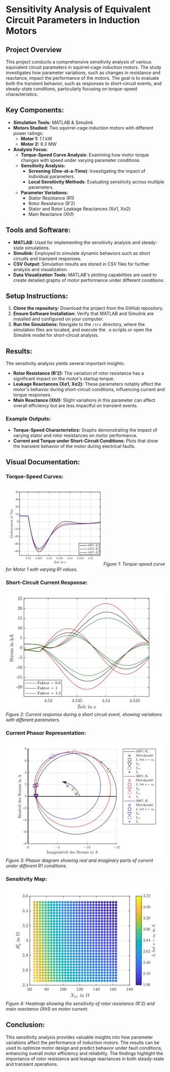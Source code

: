 # Sensitivity Analysis of Equivalent Circuit Parameters in Induction Motors

## Project Overview
This project conducts a comprehensive sensitivity analysis of various equivalent circuit parameters in squirrel-cage induction motors. The study investigates how parameter variations, such as changes in resistance and reactance, impact the performance of the motors. The goal is to evaluate both the transient behavior, such as responses to short-circuit events, and steady-state conditions, particularly focusing on torque-speed characteristics.

## Key Components:
- **Simulation Tools:** MATLAB & Simulink
- **Motors Studied:** Two squirrel-cage induction motors with different power ratings:
  - **Motor 1:** 1.1 kW
  - **Motor 2:** 6.3 MW
- **Analysis Focus:**
  - **Torque-Speed Curve Analysis:** Examining how motor torque changes with speed under varying parameter conditions.
  - **Sensitivity Analysis:** 
    - **Screening (One-at-a-Time)**: Investigating the impact of individual parameters.
    - **Local Sensitivity Methods**: Evaluating sensitivity across multiple parameters.
  - **Parameter Variations:**
    - Stator Resistance (R1)
    - Rotor Resistance (R’2)
    - Stator and Rotor Leakage Reactances (Xσ1, Xσ2)
    - Main Reactance (Xh1)

## Tools and Software:
- **MATLAB:** Used for implementing the sensitivity analysis and steady-state simulations.
- **Simulink:** Employed to simulate dynamic behaviors such as short circuits and transient responses.
- **CSV Output:** Simulation results are stored in CSV files for further analysis and visualization.
- **Data Visualization Tools:** MATLAB's plotting capabilities are used to create detailed graphs of motor performance under different conditions.

## Setup Instructions:
1. **Clone the repository:** Download the project from the GitHub repository.
2. **Ensure Software Installation:** Verify that MATLAB and Simulink are installed and configured on your computer.
3. **Run the Simulations:** Navigate to the `/src` directory, where the simulation files are located, and execute the `.m` scripts or open the Simulink model for short-circuit analysis.

## Results:
The sensitivity analysis yields several important insights:
- **Rotor Resistance (R’2):** The variation of rotor resistance has a significant impact on the motor's startup torque.
- **Leakage Reactances (Xσ1, Xσ2):** These parameters notably affect the motor's behavior during short-circuit conditions, influencing current and torque responses.
- **Main Reactance (Xh1):** Slight variations in this parameter can affect overall efficiency but are less impactful on transient events.

### Example Outputs:
- **Torque-Speed Characteristics:** Graphs demonstrating the impact of varying stator and rotor resistances on motor performance.
- **Current and Torque under Short-Circuit Conditions:** Plots that show the transient behavior of the motor during electrical faults.
  
## Visual Documentation:

### Torque-Speed Curves:
![Torque-Speed Curve](Drehmoment.jpg)
*Figure 1: Torque-speed curve for Motor 1 with varying R1 values.*

### Short-Circuit Current Response:
![Short Circuit Current](Stoßstrom.jpg)
*Figure 2: Current response during a short circuit event, showing variations with different parameters.*

### Current Phasor Representation:
![Stromortskurve](Stromsrtskurve.jpg)
*Figure 3: Phasor diagram showing real and imaginary parts of current under different R1 conditions.*

### Sensitivity Map:
![Widerstand Einfluss](Widerstand_Einfluss.jpg)
*Figure 4: Heatmap showing the sensitivity of rotor resistance (R'2) and main reactance (Xh1) on motor current.*

## Conclusion:
This sensitivity analysis provides valuable insights into how parameter variations affect the performance of induction motors. The results can be used to optimize motor design and predict behavior under fault conditions, enhancing overall motor efficiency and reliability. The findings highlight the importance of rotor resistance and leakage reactances in both steady-state and transient operations.

